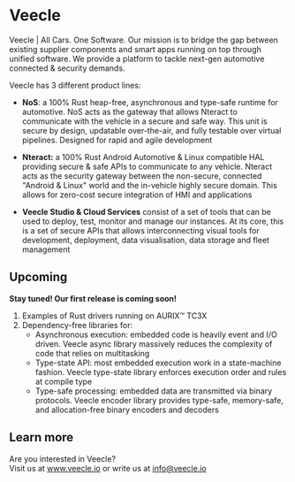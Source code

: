 # Veecle

Veecle | All Cars. One Software. Our mission is to bridge the gap between existing supplier components and smart apps running on top through unified software. We provide a platform to tackle next-gen automotive connected & security demands. 

Veecle has 3 different product lines: 

- **NoS**: a 100% Rust heap-free, asynchronous and type-safe runtime for automotive. NoS acts as the gateway that allows Nteract to communicate with the vehicle in a secure and safe way.  This unit is secure by design, updatable over-the-air, and fully testable over virtual pipelines. Designed for rapid and agile development 

- **Nteract:** a 100% Rust Android Automotive & Linux compatible HAL providing secure & safe APIs to communicate to any vehicle. Nteract acts as the security gateway between the non-secure, connected "Android & Linux" world and the in-vehicle highly secure domain. This allows for zero-cost secure integration of HMI and applications 

- **Veecle Studio & Cloud Services** consist of a set of tools that can be used to deploy, test, monitor and manage our instances. At its core, this is a set of secure APIs that allows interconnecting visual tools for development, deployment, data visualisation, data storage and fleet management
        
## Upcoming
**Stay tuned! Our first release is coming soon!**

1. Examples of Rust drivers running on AURIX™ TC3X
2. Dependency-free libraries for:
    - Asynchronous execution: embedded code is heavily event and I/O driven. Veecle async library massively reduces the complexity of code that relies on multitasking
    - Type-state API: most embedded execution work in a state-machine fashion. Veecle type-state library enforces execution order and rules at compile type
    - Type-safe processing: embedded data are transmitted via binary protocols. Veecle encoder library provides type-safe, memory-safe, and allocation-free binary encoders and decoders 

## Learn more
Are you interested in Veecle? \
Visit us at www.veecle.io or write us at info@veecle.io